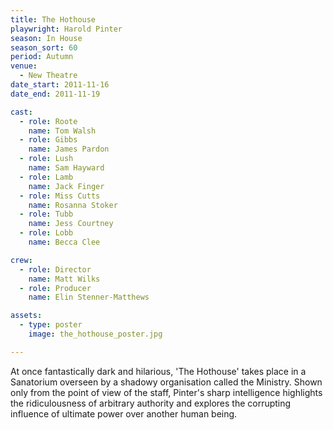 ```yaml
---
title: The Hothouse
playwright: Harold Pinter
season: In House
season_sort: 60
period: Autumn
venue:
  - New Theatre
date_start: 2011-11-16
date_end: 2011-11-19

cast:
  - role: Roote
    name: Tom Walsh
  - role: Gibbs
    name: James Pardon
  - role: Lush
    name: Sam Hayward
  - role: Lamb
    name: Jack Finger
  - role: Miss Cutts
    name: Rosanna Stoker
  - role: Tubb
    name: Jess Courtney
  - role: Lobb
    name: Becca Clee

crew:
  - role: Director
    name: Matt Wilks
  - role: Producer
    name: Elin Stenner-Matthews

assets:
  - type: poster
    image: the_hothouse_poster.jpg

---
```


At once fantastically dark and hilarious, 'The Hothouse' takes place in a Sanatorium overseen by a shadowy organisation called the Ministry. Shown only from the point of view of the staff, Pinter's sharp intelligence highlights the ridiculousness of arbitrary authority and explores the corrupting influence of ultimate power over another human being.
